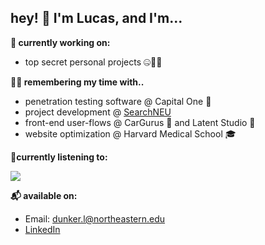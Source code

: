 ## hey! 👋 I'm Lucas, and I'm...

**🚀 currently working on:**
* top secret personal projects 🤐🕵️‍♀️

**🧙‍♂️ remembering my time with..**
* penetration testing software @ Capital One 💸
* project development @ [SearchNEU](https://github.com/sandboxnu/searchneu)
* front-end user-flows @ CarGurus 🚗 and Latent Studio 🤖
* website optimization @ Harvard Medical School 🎓

**🎸currently listening to:**

<a href="https://www.last.fm/user/LucasDunker"><img src="https://lastfm-recently-played.vercel.app/api?user=LucasDunker&count=3" height="auto" width="auto"/></a>


**📬 available on:**
* Email: <a href="mailto:dunker.l@northeastern.edu">dunker.l@northeastern.edu</a>
* [LinkedIn](https://www.linkedin.com/in/lucasdunker/)

<!--
**Lucas-Dunker/Lucas-Dunker** is a ✨ _special_ ✨ repository because its `README.md` (this file) appears on your GitHub profile.

Here are some ideas to get you started:

- 🔭 I’m currently working on ...
- 🌱 I’m currently learning ...
- 👯 I’m looking to collaborate on ...
- 🤔 I’m looking for help with ...
- 💬 Ask me about ...
- 📫 How to reach me: ...
- 😄 Pronouns: ...
- ⚡ Fun fact: ...
-->
